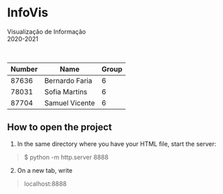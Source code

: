 # InfoVis

Visualização de Informação<br>2020-2021

<br>

| Number | Name             | Group |
|--------|------------------|-------|
| 87636  | Bernardo Faria   | 6     |
| 78031  | Sofia Martins    | 6     |
| 87704  | Samuel Vicente   | 6     |  

## How to open the project

1. In the same directory where you have your HTML file, start the server:
> $ python -m http.server 8888

2. On a new tab, write
> localhost:8888
